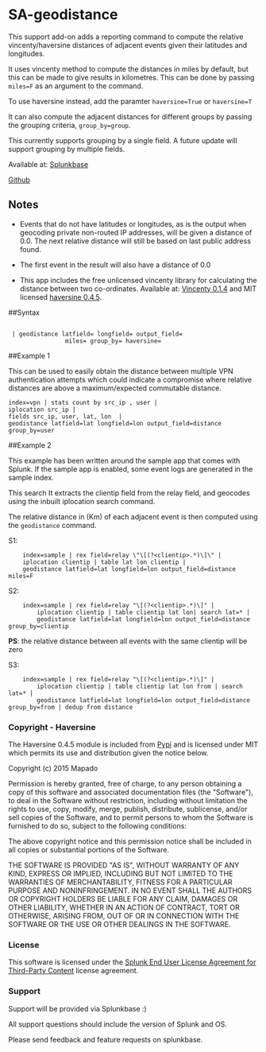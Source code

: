 # SA-geodistance

This support add-on adds a reporting command to compute the relative vincenty/haversine distances of
adjacent events given their latitudes and longitudes.

It uses vincenty method to compute the distances in miles by default, but this can be made to give results in kilometres.
This can be done by passing `miles=F` as an argument to the command.

To use haversine instead, add the paramter `haversine=True` or `haversine=T` 

It can also compute the adjacent distances for different groups by passing the grouping criteria, `group_by=group`.

This currently supports grouping by a single field. A future update will support grouping by multiple fields. 

Available at:
[Splunkbase](https://splunkbase.splunk.com/app/3232/#/details)

[Github](https://github.com/seunomosowon/SA-geodistance)


## Notes

* Events that do not have latitudes or longitudes, as is the output when geocoding private non-routed IP addresses,
     will be given a distance of 0.0. The next relative distance will still be based on last public address found.

* The first event in the result will also have a distance of 0.0

* This app includes the free unlicensed vincenty library for calculating the distance between two co-ordinates.
Available at: [Vincenty 0.1.4](https://pypi.python.org/pypi/vincenty/0.1.4) and 
MIT licensed [haversine 0.4.5](https://pypi.python.org/pypi/haversine).


##Syntax

<code>
<base_search> | geodistance latfield=<field> longfield=<field> output_field=<field> 
                miles=<bool> group_by=<group> haversine=<bool>
</code>


##Example 1

This can be used to easily obtain the distance between multiple VPN authentication attempts
which could indicate a compromise where relative distances are above a maximum/expected commutable distance.

```
index=vpn | stats count by src_ip , user |
iplocation src_ip |
fields src_ip, user, lat, lon  |
geodistance latfield=lat longfield=lon output_field=distance group_by=user
```

##Example 2

This example has been written around the sample app that comes with Splunk.
If the sample app is enabled, some event logs are generated in the sample index.

This search It extracts the clientip field from the relay field,
and geocodes using the inbuilt iplocation search command.

The relative distance in (Km) of each adjacent event is then computed using the `geodistance` command.

S1:
```
	index=sample | rex field=relay \"\[(?<clientip>.*)\]\" |
	iplocation clientip | table lat lon clientip |
	geodistance latfield=lat longfield=lon output_field=distance miles=F
```

S2:
```
	index=sample | rex field=relay "\[(?<clientip>.*)\]" |
		iplocation clientip | table clientip lat lon| search lat=* |
		geodistance latfield=lat longfield=lon output_field=distance group_by=clientip
```

**PS**: the relative distance between all events with the same clientip will be zero


S3:
```
	index=sample | rex field=relay "\[(?<clientip>.*)\]" |
		iplocation clientip | table clientip lat lon from | search lat=* |
	 	geodistance latfield=lat longfield=lon output_field=distance group_by=from | dedup from distance
```


### Copyright - Haversine

The Haversine 0.4.5 module is included from [Pypi](https://pypi.python.org/pypi/haversine) 
and is licensed under MIT which permits its use and distribution given the notice below. 

Copyright (c) 2015 Mapado

Permission is hereby granted, free of charge, to any person obtaining a copy
of this software and associated documentation files (the "Software"), to deal
in the Software without restriction, including without limitation the rights
to use, copy, modify, merge, publish, distribute, sublicense, and/or sell
copies of the Software, and to permit persons to whom the Software is
furnished to do so, subject to the following conditions:

The above copyright notice and this permission notice shall be included in
all copies or substantial portions of the Software.

THE SOFTWARE IS PROVIDED "AS IS", WITHOUT WARRANTY OF ANY KIND, EXPRESS OR
IMPLIED, INCLUDING BUT NOT LIMITED TO THE WARRANTIES OF MERCHANTABILITY,
FITNESS FOR A PARTICULAR PURPOSE AND NONINFRINGEMENT. IN NO EVENT SHALL THE
AUTHORS OR COPYRIGHT HOLDERS BE LIABLE FOR ANY CLAIM, DAMAGES OR OTHER
LIABILITY, WHETHER IN AN ACTION OF CONTRACT, TORT OR OTHERWISE, ARISING FROM,
OUT OF OR IN CONNECTION WITH THE SOFTWARE OR THE USE OR OTHER DEALINGS IN
THE SOFTWARE.

### License

This software is licensed under the [Splunk End User License Agreement for Third-Party Content](https://d38o4gzaohghws.cloudfront.net/static/misc/eula.html)
license agreement.

### Support
Support will be provided via Splunkbase :)

All support questions should include the version of Splunk and OS.

Please send feedback and feature requests on splunkbase.

